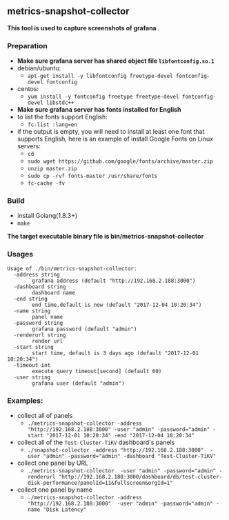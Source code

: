 metrics-snapshot-collector
------

**This tool is used to capture screenshots of grafana**
### Preparation
- **Make sure grafana server has shared object file `libfontconfig.so.1`**
- debian/ubuntu:  
	- `apt-get install -y libfontconfig freetype-devel fontconfig-devel fontconfig`
- centos: 
	- `yum install -y fontconfig freetype freetype-devel fontconfig-devel libstdc++`
- **Make sure grafana server has fonts installed for English**
- to list the fonts support English: 
	- `fc-list :lang=en`
- if the output is empty, you will need to install at least one font that supports English, here is an example of install Google Fonts on Linux servers: 
	- `cd` 
	- `sudo wget https://github.com/google/fonts/archive/master.zip` 
	- `unzip master.zip` 
	- `sudo cp -rvf fonts-master /usr/share/fonts` 
	- `fc-cache -fv`

### Build
- install Golang(1.8.3+)
- `make`

**The target executable binary file is bin/metrics-snapshot-collector**

### Usages
```
Usage of ./bin/metrics-snapshot-collector:
  -address string
    	grafana address (default "http://192.168.2.188:3000")
  -dashboard string
    	dashboard name
  -end string
    	end time,default is now (default "2017-12-04 10:20:34")
  -name string
    	panel name
  -password string
    	grafana password (default "admin")
  -renderurl string
    	render url
  -start string
    	start time, default is 3 days ago (default "2017-12-01 10:20:34")
  -timeout int
    	execute query timeout[second] (default 60)
  -user string
    	grafana user (default "admin")
```


### Examples:
- collect all of panels
	- `./metrics-snapshot-collector -address "http://192.168.2.188:3000" -user "admin" -password="admin" -start "2017-12-01 10:20:34" -end "2017-12-04 10:20:34"`
- collect all of the `Test-Cluster-TiKV` dashboard's panels
	- `./snapshot-collector -address "http://192.168.2.188:3000"  -user "admin" -password="admin" -dashboard "Test-Cluster-TiKV"`
- collect one panel by URL
	- `./metrics-snapshot-collector  -user "admin" -password="admin" -renderurl "http://192.168.2.188:3000/dashboard/db/test-cluster-disk-performance?panelId=11&fullscreen&orgId=1"`
- collect one panel by name
	- `./metrics-snapshot-collector -address "http://192.168.2.188:3000"  -user "admin" -password="admin" -name "Disk Latency"`
	
